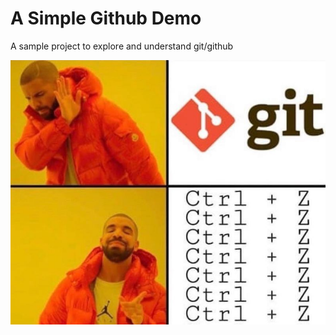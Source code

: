 # A Simple Github Demo

A sample project to explore and understand git/github

![Git meme](https://github.com/praburaamjm/demo_project/blob/main/20220708_000428.jpg)
